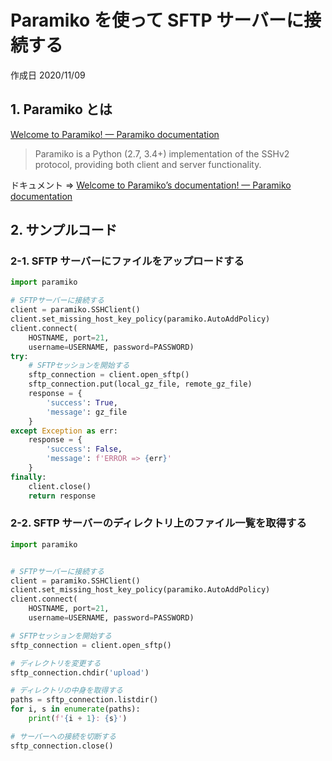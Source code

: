 # Paramiko を使って SFTP サーバーに接続する

作成日 2020/11/09

## 1. Paramiko とは

[Welcome to Paramiko\! — Paramiko documentation](https://www.paramiko.org/)

> Paramiko is a Python (2.7, 3.4+) implementation of the SSHv2 protocol, providing both client and server functionality.

ドキュメント => [Welcome to Paramiko’s documentation\! — Paramiko documentation](http://docs.paramiko.org/en/stable/)

## 2. サンプルコード

### 2-1. SFTP サーバーにファイルをアップロードする

```python
import paramiko

# SFTPサーバーに接続する
client = paramiko.SSHClient()
client.set_missing_host_key_policy(paramiko.AutoAddPolicy)
client.connect(
    HOSTNAME, port=21,
    username=USERNAME, password=PASSWORD)
try:
    # SFTPセッションを開始する
    sftp_connection = client.open_sftp()
    sftp_connection.put(local_gz_file, remote_gz_file)
    response = {
        'success': True,
        'message': gz_file
    }
except Exception as err:
    response = {
        'success': False,
        'message': f'ERROR => {err}'
    }
finally:
    client.close()
    return response
```

### 2-2. SFTP サーバーのディレクトリ上のファイル一覧を取得する

```python
import paramiko


# SFTPサーバーに接続する
client = paramiko.SSHClient()
client.set_missing_host_key_policy(paramiko.AutoAddPolicy)
client.connect(
    HOSTNAME, port=21,
    username=USERNAME, password=PASSWORD)

# SFTPセッションを開始する
sftp_connection = client.open_sftp()

# ディレクトリを変更する
sftp_connection.chdir('upload')

# ディレクトリの中身を取得する
paths = sftp_connection.listdir()
for i, s in enumerate(paths):
    print(f'{i + 1}: {s}')

# サーバーへの接続を切断する
sftp_connection.close()
```
